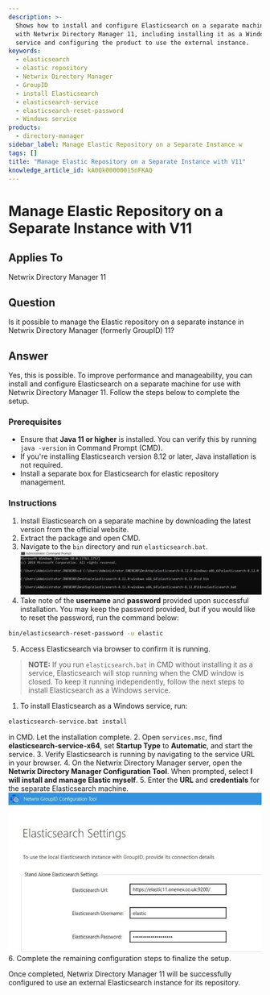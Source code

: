 ```yaml
---
description: >-
  Shows how to install and configure Elasticsearch on a separate machine for use
  with Netwrix Directory Manager 11, including installing it as a Windows
  service and configuring the product to use the external instance.
keywords:
  - elasticsearch
  - elastic repository
  - Netwrix Directory Manager
  - GroupID
  - install Elasticsearch
  - elasticsearch-service
  - elasticsearch-reset-password
  - Windows service
products:
  - directory-manager
sidebar_label: Manage Elastic Repository on a Separate Instance w
tags: []
title: "Manage Elastic Repository on a Separate Instance with V11"
knowledge_article_id: kA0Qk00000015nFKAQ
---
```


# Manage Elastic Repository on a Separate Instance with V11

## Applies To
Netwrix Directory Manager 11

## Question
Is it possible to manage the Elastic repository on a separate instance in Netwrix Directory Manager (formerly GroupID) 11?

## Answer
Yes, this is possible. To improve performance and manageability, you can install and configure Elasticsearch on a separate machine for use with Netwrix Directory Manager 11. Follow the steps below to complete the setup.

### Prerequisites
- Ensure that **Java 11 or higher** is installed. You can verify this by running `java -version` in Command Prompt (CMD).
- If you're installing Elasticsearch version 8.12 or later, Java installation is not required.
- Install a separate box for Elasticsearch for elastic repository management.

### Instructions
1. Install Elasticsearch on a separate machine by downloading the latest version from the official website.
2. Extract the package and open CMD.
3. Navigate to the `bin` directory and run `elasticsearch.bat`.  
   ![Steps 1-3 in CMD](images/ka0Qk000000DSPt_0EMQk00000C0zmA.png)
4. Take note of the **username** and **password** provided upon successful installation. You may keep the password provided, but if you would like to reset the password, run the command below:

```bat
bin/elasticsearch-reset-password -u elastic
```

5. Access Elasticsearch via browser to confirm it is running.

> **NOTE:** If you run `elasticsearch.bat` in CMD without installing it as a service, Elasticsearch will stop running when the CMD window is closed. To keep it running independently, follow the next steps to install Elasticsearch as a Windows service.

1. To install Elasticsearch as a Windows service, run:

```bat
elasticsearch-service.bat install
```

in CMD. Let the installation complete.
2. Open `services.msc`, find **elasticsearch-service-x64**, set **Startup Type** to **Automatic**, and start the service.
3. Verify Elasticsearch is running by navigating to the service URL in your browser.
4. On the Netwrix Directory Manager server, open the **Netwrix Directory Manager Configuration Tool**. When prompted, select **I will install and manage Elastic myself**.
5. Enter the **URL** and **credentials** for the separate Elasticsearch machine.  
   ![GroupID Config Tool](images/ka0Qk000000DSPt_0EMQk00000C15Bd.png)
6. Complete the remaining configuration steps to finalize the setup.

Once completed, Netwrix Directory Manager 11 will be successfully configured to use an external Elasticsearch instance for its repository.
